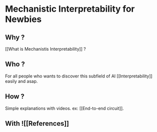 # Mechanistic Interpretability for Newbies

## Why ?
[[What is Mechanistis Interpretability]] ?

## Who ?
For all people who wants to discover this subfield of AI [[Interpretability]] easily and asap.

## How ?
Simple explanations with videos. ex: [[End-to-end circuit]].

## With ![[References]]